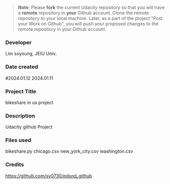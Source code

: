 >**Note**: Please **fork** the current Udacity repository so that you will have a **remote** repository in **your** Github account. Clone the remote repository to your local machine. Later, as a part of the project "Post your Work on Github", you will push your proposed changes to the remote repository in your Github account.


### Developer
Lim soyoung, JEIU Univ.

### Date created
#2024.01.12
2024.01.11

### Project Title
bikeshare in us project

### Description
Udacity github Project

### Files used
bikeshare.py
chicago.csv
new_york_city.csv
washington.csv

### Credits
https://github.com/sy0730/pdsnd_github
